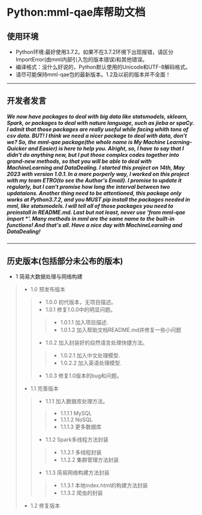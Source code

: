 # Python:mml-qae库帮助文档
## 使用环境
+ Python环境:最好使用3.7.2。如果不在3.7.2环境下出现报错，请区分ImportError(由mml内部引入包的版本错误)和其他错误。
+ 编译格式：没什么好说的，Python默认使用的Unicode和UTF-8解码格式。
+ 请尽可能保持mml-qae包的最新版本。1.2及以前的版本并不全面！
---
## 开发者发言
##### We now have packages to deal with big data like statsmodels, sklearn, Spark, or packages to deal with nature language, such as jieba or spaCy. I admit that those packages are really useful while facing whith tons of csv data. BUT! I think we need a nicer package to deal with data, don't we? So, the mml-qae package(the whole name is My Machine Learning-Quicker and Easier) is here to help you. Alright, so, I have to say that I didn't do anything new, but I put those complex codes together into grand-new methods, so that you will be able to deal with MachineLearning and DataDealing. I started this project on 14th, May 2023 with version 1.0.1. In a more porperly way, I worked on this project with my team ETRO(to see the Author's Email). I promise to update it regularly, but I can't promise how long the interval between two updataions. Another thing need to be attentioned, this package only works at Python3.7.2, and you MUST pip install the packages needed in mml, like statsmodels. I will tell all of those packages you need to preinstall in README.md. Last but not least, never use 'from mml-qae import *'. Many methods in mml are the same name to the built-in functions! And that's all. Have a nice day with MachineLearning and DataDealing!
---
## 历史版本(包括部分未公布的版本)
+ 1 简易大数据处理与网络构建
> +  1.0 预发布版本
> > + 1.0.0 
>      初代版本，无项目描述。
> > + 1.0.1
>      修复1.0.0中的明显问题。
> > > + 1.0.1.1  加入项目描述.
> > > + 1.0.1.2  加入帮助文档README.md并修复一些小问题
> >  + 1.0.2
>      加入封装好的自然语言处理快捷方法。
> > > + 1.0.2.1  加入中文处理模型.
> > > + 1.0.2.2  加入英语处理模型.
> >  + 1.0.3     修复1.0版本的bug和问题。
> +  1.1 完善版本
> >  + 1.1.1 加入数据库处理方法。
> > > + 1.1.1.1 MySQL
> > > + 1.1.1.2 NoSQL
> > > + 1.1.1.3 更多数据库
> >  + 1.1.2 Spark多线程方法封装
> > > + 1.1.2.1 多线程封装
> > > + 1.1.2.2 集群管理方法封装
> >  + 1.1.3 简易网络构建方法封装
> > > + 1.1.3.1 本地index.html的构建方法封装
> > > + 1.1.3.2 爬虫的封装
> + 1.2 修复版本
